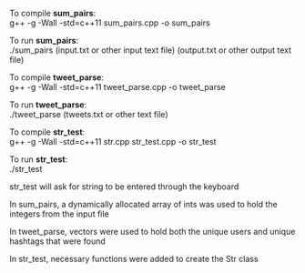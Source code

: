 To compile **sum_pairs**:  
g++ -g -Wall -std=c++11 sum_pairs.cpp -o sum_pairs

To run **sum_pairs**:  
./sum_pairs (input.txt or other input text file) (output.txt or other output text file)


To compile **tweet_parse**:  
g++ -g -Wall -std=c++11 tweet_parse.cpp -o tweet_parse

To run **tweet_parse**:  
./tweet_parse (tweets.txt or other text file)


To compile **str_test**:  
g++ -g -Wall -std=c++11 str.cpp str_test.cpp -o str_test

To run **str_test**:  
./str_test 

str_test will ask for string to be entered through the keyboard





In sum_pairs, a dynamically allocated array of ints was used to hold the integers from the input file

In tweet_parse, vectors were used to hold both the unique users and unique hashtags that were found

In str_test, necessary functions were added to create the Str class